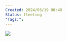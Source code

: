 ```yaml
---
Created: 2024/03/19 08:48
Status: fleeting
"Tags:":
---
```

![](https://www.youtube.com/watch?v=5mNTEE29mX4&list=PLmwaCUBw5TkIrGOm_CqB8MDqyrkhJmSse&index=7)